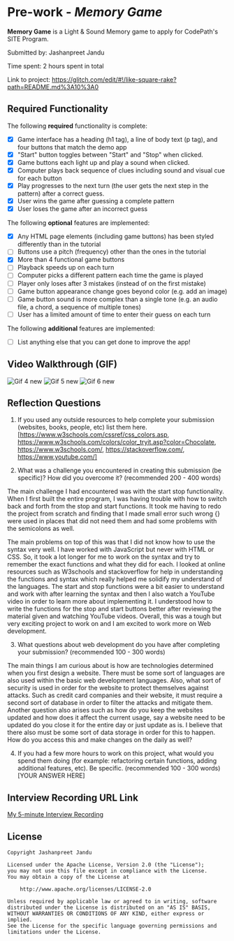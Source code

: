 # Pre-work - *Memory Game*

**Memory Game** is a Light & Sound Memory game to apply for CodePath's SITE Program. 

Submitted by: Jashanpreet Jandu

Time spent: 2 hours spent in total

Link to project: https://glitch.com/edit/#!/like-square-rake?path=README.md%3A10%3A0

## Required Functionality

The following **required** functionality is complete:

* [X] Game interface has a heading (h1 tag), a line of body text (p tag), and four buttons that match the demo app
* [X] "Start" button toggles between "Start" and "Stop" when clicked. 
* [X] Game buttons each light up and play a sound when clicked. 
* [X] Computer plays back sequence of clues including sound and visual cue for each button
* [X] Play progresses to the next turn (the user gets the next step in the pattern) after a correct guess. 
* [X] User wins the game after guessing a complete pattern
* [X] User loses the game after an incorrect guess

The following **optional** features are implemented:

* [X] Any HTML page elements (including game buttons) has been styled differently than in the tutorial
* [ ] Buttons use a pitch (frequency) other than the ones in the tutorial
* [X] More than 4 functional game buttons
* [ ] Playback speeds up on each turn
* [ ] Computer picks a different pattern each time the game is played
* [ ] Player only loses after 3 mistakes (instead of on the first mistake)
* [ ] Game button appearance change goes beyond color (e.g. add an image)
* [ ] Game button sound is more complex than a single tone (e.g. an audio file, a chord, a sequence of multiple tones)
* [ ] User has a limited amount of time to enter their guess on each turn

The following **additional** features are implemented:

- [ ] List anything else that you can get done to improve the app!

## Video Walkthrough (GIF)

![Gif 4 new](https://user-images.githubusercontent.com/67085053/160456282-f1dd8cfd-10ef-47c3-8a46-ce8abc90ca92.gif)
![Gif 5 new](https://user-images.githubusercontent.com/67085053/160456891-852991ee-30b8-40e4-9754-20c480e4f929.gif)
![Gif 6 new](https://user-images.githubusercontent.com/67085053/160458500-c5183cba-dda8-45f6-b698-d9453dfc55fd.gif)

## Reflection Questions
1. If you used any outside resources to help complete your submission (websites, books, people, etc) list them here. 
[https://www.w3schools.com/cssref/css_colors.asp, https://www.w3schools.com/colors/color_tryit.asp?color=Chocolate, https://www.w3schools.com/, https://stackoverflow.com/, https://www.youtube.com/]

2. What was a challenge you encountered in creating this submission (be specific)? How did you overcome it? (recommended 200 - 400 words) 

The main challenge I had encountered was with the start stop functionality. When I first built the entire program, I was having trouble with how to switch back and forth from the stop and start functions. It took me having to redo the project from scratch and finding that I made small error such wrong {} were used in places that did not need them and had some problems with the semicolons as well. 

The main problems on top of this was that I did not know how to use the syntax very well. I have worked with JavaScript but never with HTML or CSS. So, it took a lot longer for me to work on the syntax and try to remember the exact functions and what they did for each. I looked at online resources such as W3schools and stackoverflow for help in understanding the functions and syntax which really helped me solidify my understand of the languages. The start and stop functions were a bit easier to understand and work with after learning the syntax and then I also watch a YouTube video in order to learn more about implementing it. I understood how to write the functions for the stop and start buttons better after reviewing the material given and watching YouTube videos. Overall, this was a tough but very exciting project to work on and I am excited to work more on Web development.

3. What questions about web development do you have after completing your submission? (recommended 100 - 300 words)

The main things I am curious about is how are technologies determined when you first design a website. There must be some sort of languages are also used within the basic web development languages. Also, what sort of security is used in order for the website to protect themselves against attacks. Such as credit card companies and their website, it must require a second sort of database in order to filter the attacks and mitigate them. Another question also arises such as how do you keep the websites updated and how does it affect the current usage, say a website need to be updated do you close it for the entire day or just update as is. I believe that there also must be some sort of data storage in order for this to happen. How do you access this and make changes on the daily as well? 

4. If you had a few more hours to work on this project, what would you spend them doing (for example: refactoring certain functions, adding additional features, etc). Be specific. (recommended 100 - 300 words) 
[YOUR ANSWER HERE]



## Interview Recording URL Link

[My 5-minute Interview Recording](your-link-here)


## License

    Copyright Jashanpreet Jandu

    Licensed under the Apache License, Version 2.0 (the "License");
    you may not use this file except in compliance with the License.
    You may obtain a copy of the License at

        http://www.apache.org/licenses/LICENSE-2.0

    Unless required by applicable law or agreed to in writing, software
    distributed under the License is distributed on an "AS IS" BASIS,
    WITHOUT WARRANTIES OR CONDITIONS OF ANY KIND, either express or implied.
    See the License for the specific language governing permissions and
    limitations under the License.
